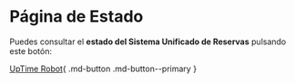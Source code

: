 # Página de Estado

Puedes consultar el **estado del Sistema Unificado de Reservas** pulsando este botón:

[UpTime Robot](https://stats.uptimerobot.com/D15wEiow0y){ .md-button .md-button--primary }
